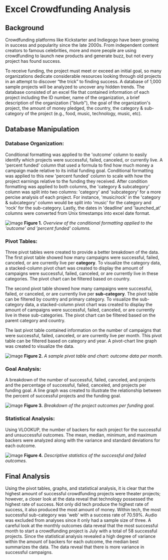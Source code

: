 # Excel Crowdfunding Analysis

## Background
Crowdfunding platforms like Kickstarter and Indiegogo have been growing in success and popularity since the late 2000s. From independent content creators to famous celebrities, more and more people are using crowdfunding to launch new products and generate buzz, but not every project has found success.

To receive funding, the project must meet or exceed an initial goal, so many organizations dedicate considerable resources looking through old projects in an attempt to discover “the trick” to finding success. A database of 1,000 sample projects will be analyzed to uncover any hidden trends. The database consisted of an excel file that contained information of each project including the ID number, name of the organization, a brief description of the organization ("blurb"), the goal of the organization's project, the amount of money pledged, the country, the category & sub-category of the project (e.g., food, music, technology, music, etc).

## Database Manipulation

### Database Organization: 
Conditional formatting was applied to the 'outcome' column to easily identify which projects were successful, failed, canceled, or currently live. A 'percent funded' column that used a formula to find how much money a campaign made relative to its initial funding goal. Conditional formatting was applied to this new 'percent funded' column to scale with how the project earnings relative to the funding they received. After condition formatting was applied to both columns, the 'category & subcategory' column was split into two columns: 'category' and 'subcategory' for a more percise analysis of each project. For instance, 'music/rock' in the 'category & subcategory' column would be split into 'music' for the category and 'rock' for the sub-category. Lastly, the dates in 'deadline' and 'launched_at' columns were converted from Unix timestamps into excel date format.

  ![image](https://github.com/nicholaishaw/excel-challenge/assets/135463220/37437e39-4fbd-4c8e-8c24-7a9abeeff169)
  **Figure 1.** *Overview of the conditional formatting applied to the 'outcome' and 'percent funded' columns.*
  
### Pivot Tables:
Three pivot tables were created to provide a better breakdown of the data. The first pivot table showed how many campaigns were successful, failed, canceled, or are currently live per **category**. To visualize the category data, a stacked-column pivot chart was created to display the amount of campaigns were successful, failed, canceled, or are currently live in these categories. The pivot chart can be filtered based on country. 

The second pivot table showed how many campaigns were successful, failed, or canceled, or are currently live per **sub-category**. The pivot table can be filtered by country and primary category. To visualize the sub-category data, a stacked-column pivot chart was created to display the amount of campaigns were successful, failed, canceled, or are currently live in these sub-categories. The pivot chart can be filtered based on the parent category and country. 

The last pivot table contained information on the number of campaigns that were successful, failed, canceled, or are currently live per month. This pivot table can be filtered based on category and year. A pivot-chart line graph was created to visualize the data.

  ![image](https://github.com/nicholaishaw/excel-challenge/assets/135463220/c3473009-39e8-448f-bdc1-9fdad97521e3)
  **Figure 2.** *A sample pivot table and chart: outcome data per month.*

### Goal Analysis:
A breakdown of the number of successful, failed, canceled, and projects and the percentage of successful, failed, canceled, and projects per funding goal. A line graph was created to illustrate the relationship between the percent of successful projects and the funding goal.

  ![image](https://github.com/nicholaishaw/excel-challenge/assets/135463220/d144268e-2b00-4791-bc11-f811adba1c04)
  **Figure 3.** *Breakdown of the project outcomes per funding goal.*

### Statistical Analysis:
Using VLOOKUP, the number of backers for each project for the successful and unsuccessful outcomes. The mean, median, minimum, and maximum backers were analyzed along with the variance and standard deviations for each outcome.

  ![image](https://github.com/nicholaishaw/excel-challenge/assets/135463220/ef27f623-e166-43e4-bf8d-2b04d4e13bd1)
  **Figure 4.** *Descriptive statistics of the successful and failed outcomes.*

## Final Analysis
Using the pivot tables, graphs, and statistical analysis, it is clear that the highest amount of successful crowdfunding projects were theater projects; however, a closer look at the data reveal that technology possessed the highest rate of success. Not only did tech produce the highest rate of success, it also produced the most amount of money. Within tech, the most successful sub-category was 'web' with a success rate of 70.59%. Audio was excluded from analyses since it only had a sample size of three. A careful look at the monthly outcomes data reveal that the most successful month to start a crowdfunding project is July with a total of 58 successful projects. Since the statistical analysis revealed a high degree of variance within the amount of backers for each outcome, the median best summarizes the data. The data reveal that there is more variance in successful campaigns.
